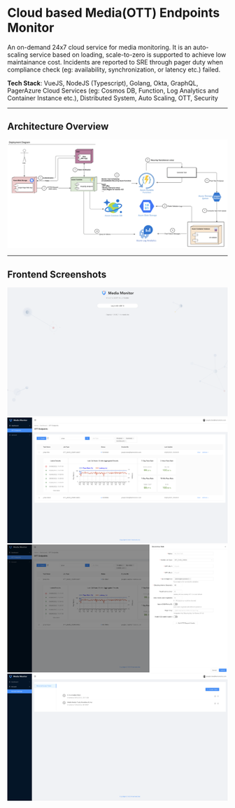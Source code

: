 # Cloud based Media(OTT) Endpoints Monitor
An on-demand 24x7 cloud service for media monitoring. It is an auto-scaling service based on loading, scale-to-zero is supported to achieve low maintainance cost. Incidents are reported to SRE through pager duty when compliance check (eg: availability, synchronization, or latency etc.) failed.   

**Tech Stack**: VueJS, NodeJS (Typescript), Golang, Okta, GraphQL, PagerAzure Cloud Services (eg: Cosmos DB, Function, Log Analytics and Container Instance etc.), Distributed System, Auto Scaling, OTT, Security

---

## Architecture Overview

![](deployment_diagram.png)

---

## Frontend Screenshots
![](login.png)
![](monitor_results.png)
![](create_task.png)
![](personal_access_token.png)